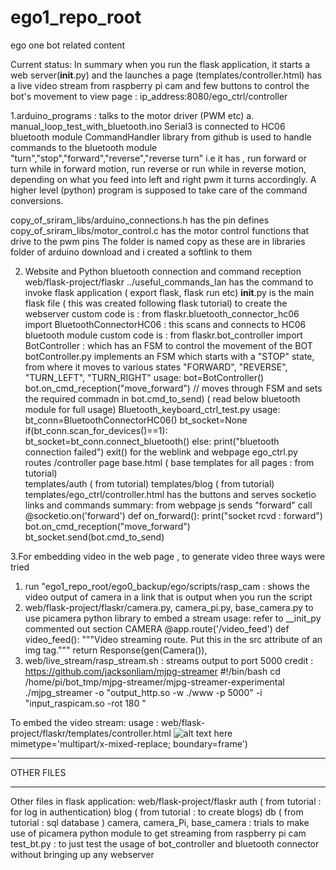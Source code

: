 # ego1_repo_root
ego one bot related content

Current status: In summary when you run the flask application, it starts a web server(__init__.py) and the launches a page (templates/controller.html) has a live video stream from raspberry pi cam and few buttons to control the bot's movement
to view page : ip_address:8080/ego_ctrl/controller

1.arduino_programs : talks to the motor driver (PWM etc)
a. manual_loop_test_with_bluetooth.ino
  Serial3 is connected to HC06 bluetooth module
  CommandHandler library from github is used to handle commands to the bluetooth module
    "turn","stop","forward","reverse","reverse turn" i.e it has , run forward or turn while in forward motion, run reverse or run while in reverse motion, depending on what you     feed into left and right pwm it turns accordingly.
    A higher level (python) program is supposed to take care of the command conversions.
    
  copy_of_sriram_libs/arduino_connections.h has the pin defines
  copy_of_sriram_libs/motor_control.c has the motor control functions that drive to the pwm pins
  The folder is named copy as these are in libraries folder of arduino download and i created a softlink to them
  
2. Website and Python bluetooth connection and command reception
web/flask-project/flaskr
  ../useful_commands_lan has the command to invoke flask application ( export flask, flask run etc)
  __init__.py is the main flask file ( this was created following flask tutorial) to create the webserver
    custom code is : from flaskr.bluetooth_connector_hc06 import BluetoothConnectorHC06  : this scans and connects to HC06 bluetooth module
    custom code is : from flaskr.bot_controller import BotController : which has an FSM to control the movement of the BOT
  botController.py
    implements an FSM which starts with a "STOP" state, from where it moves to various states "FORWARD", "REVERSE", "TURN_LEFT", "TURN_RIGHT"
    usage:
    bot=BotController()
    bot.on_cmd_reception("move_forward") // moves through FSM and sets the required commadn in bot.cmd_to_send) ( read below bluetooth module for full usage)
  Bluetooth_keyboard_ctrl_test.py
    usage:
    bt_conn=BluetoothConnectorHC06()
    bt_socket=None
    if(bt_conn.scan_for_devices()==1):
	    bt_socket=bt_conn.connect_bluetooth()
    else:
	    print("bluetooth connection failed")
	  exit()
 for the weblink and webpage
    ego_ctrl.py
      routes /controller page
    base.html      ( base templates for all pages : from tutorial)  
    templates/auth ( from tutorial)
    templates/blog ( from tutorial)
    templates/ego_ctrl/controller.html
        has the buttons and serves socketio links and commands
summary: from webpage js sends "forward" call
    @socketio.on('forward')
    def on_forward():
	    print("socket rcvd : forward")
	    bot.on_cmd_reception("move_forward")
	    bt_socket.send(bot.cmd_to_send)
      
      
3.For embedding video in the web page , 
to generate video three ways were tried
  1. run "ego1_repo_root/ego0_backup/ego/scripts/rasp_cam : shows the video output of camera in a link that is output when you run the script
  2. web/flask-project/flaskr/camera.py, camera_pi.py, base_camera.py to use picamera python library to embed a stream 
     usage: refer to __init_py commented out section CAMERA
     @app.route('/video_feed')
     def video_feed():
     """Video streaming route. Put this in the src attribute of an img tag."""
     return Response(gen(Camera()),
  3. web/live_stream/rasp_stream.sh : streams output to port 5000
  credit : https://github.com/jacksonliam/mjpg-streamer
    #!/bin/bash
    cd /home/pi/bot_tmp/mjpg-streamer/mjpg-streamer-experimental
    ./mjpg_streamer -o "output_http.so -w ./www -p 5000" -i "input_raspicam.so -rot 180 "

To embed the video stream:
   usage : web/flask-project/flaskr/templates/controller.html
   <img  src="http://127.0.0.1:5000?action=stream" title="Title of image" alt="alt text here"/>
                    mimetype='multipart/x-mixed-replace; boundary=frame')
    
***************************************************************************************************************
OTHER FILES
***************************************************************************************************************
Other files in flask application:
    web/flask-project/flaskr
    auth ( from tutorial : for log in authentication)
    blog ( from tutorial : to create blogs)
    db ( from tutorial : sql database  )
    camera, camera_Pi, base_camera : trials to make use of picamera python module to get streaming from raspberry pi cam
    test_bt.py : to just test the usage of bot_controller and bluetooth connector without bringing up any webserver
    
